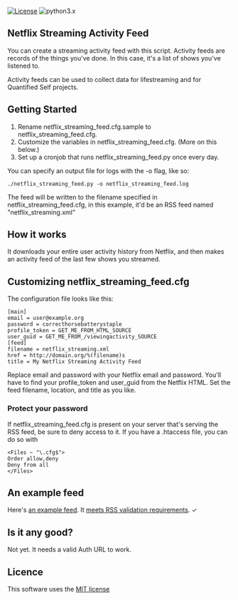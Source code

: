 [![License](https://img.shields.io/badge/license-MIT_license-blue.svg)](https://raw.githubusercontent.com/dblume/netflix-streaming-feed/master/LICENSE.txt)
![python3.x](https://img.shields.io/badge/python-3.x-green.svg)

## Netflix Streaming Activity Feed

You can create a streaming activity feed with this script. Activity feeds are
records of the things you've done. In this case, it's a list of shows
you've listened to.

Activity feeds can be used to collect data for lifestreaming and for Quantified
Self projects.

## Getting Started

1. Rename netflix\_streaming\_feed.cfg.sample to netflix\_streaming\_feed.cfg.
2. Customize the variables in netflix\_streaming\_feed.cfg. (More on this below.)
3. Set up a cronjob that runs netflix\_streaming\_feed.py once every day.

You can specify an output file for logs with the -o flag, like so:

    ./netflix_streaming_feed.py -o netflix_streaming_feed.log

The feed will be written to the filename specified in netflix\_streaming\_feed.cfg, in this
example, it'd be an RSS feed named "netflix\_streaming.xml"

## How it works

It downloads your entire user activity history from Netflix, and then makes
an activity feed of the last few shows you streamed.

## Customizing netflix\_streaming\_feed.cfg

The configuration file looks like this:

    [main]
    email = user@example.org
    password = correcthorsebatterystaple
    profile_token = GET_ME_FROM_HTML_SOURCE
    user_guid = GET_ME_FROM_/viewingactivity_SOURCE
    [feed]
    filename = netflix_streaming.xml
    href = http://domain.org/%(filename)s
    title = My Netflix Streaming Activity Feed

Replace email and password with your Netflix email and password. You'll have to
find your profile\_token and user\_guid from the Netflix HTML. Set the
feed filename, location, and title as you like.

### Protect your password

If netflix\_streaming\_feed.cfg is present on your server that's serving the RSS feed, be sure
to deny access to it. If you have a .htaccess file, you can do so with

    <Files ~ "\.cfg$">
    Order allow,deny
    Deny from all
    </Files>


## An example feed

Here's [an example feed](http://feed.dlma.com/netflix_streaming.xml). It [meets RSS validation requirements](https://validator.w3.org/feed/check.cgi?url=http%3A//feed.dlma.com/netflix_streaming.xml). &check;

## Is it any good?

Not yet. It needs a valid Auth URL to work.

## Licence

This software uses the [MIT license](https://raw.githubusercontent.com/dblume/netflix-streaming-feed/master/LICENSE.txt)
